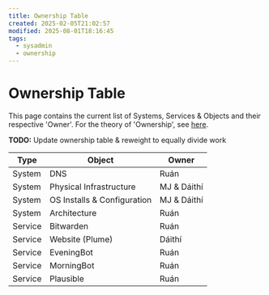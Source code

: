 ```yaml
---
title: Ownership Table
created: 2025-02-05T21:02:57
modified: 2025-08-01T18:16:45
tags:
  - sysadmin
  - ownership
---
```


# Ownership Table

This page contains the current list of Systems, Services & Objects and their respective 'Owner'. For the theory of 'Ownership', see [here](./).

**TODO:** Update ownership table & reweight to equally divide work

| Type    | Object                      | Owner       |
| ------- | --------------------------- | ----------- |
| System  | DNS                         | Ruán        |
| System  | Physical Infrastructure     | MJ & Dáithí |
| System  | OS Installs & Configuration | MJ & Dáithí |
| System  | Architecture                | Ruán        |
| Service | Bitwarden                   | Ruán        |
| Service | Website (Plume)             | Dáithí      |
| Service | EveningBot                  | Ruán        |
| Service | MorningBot                  | Ruán        |
| Service | Plausible                   | Ruán        |
